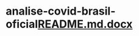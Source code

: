 # analise-covid-brasil-oficial[README.md.docx](https://github.com/user-attachments/files/22015686/README.md.docx)
